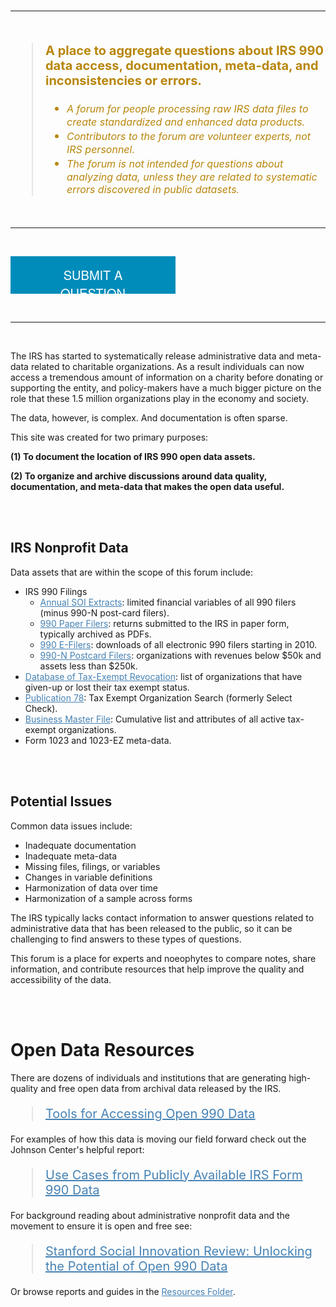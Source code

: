 


<br>
<hr>
<br>

> **A place to aggregate questions about IRS 990 data access, documentation, meta-data, and inconsistencies or errors.** 
>
> * *A forum for people processing raw IRS data files to create standardized and enhanced data products.*    
> * *Contributors to the forum are volunteer experts, not IRS personnel.*   
> * *The forum is not intended for questions about analyzing data, unless they are related to systematic errors discovered in public datasets.*  

<br>
<hr>
<br>


<a class="button2" href="https://github.com/Nonprofit-Open-Data-Collective/irs-990-data-issue-tracker/issues/new/choose">SUBMIT A QUESTION</a>

<br>
<hr>
<br>


The IRS has started to systematically release administrative data and meta-data related to charitable organizations. As a result individuals can now access a tremendous amount of information on a charity before donating or supporting the entity, and policy-makers have a much bigger picture on the role that these 1.5 million organizations play in the economy and society. 

The data, however, is complex. And documentation is often sparse. 

This site was created for two primary purposes: 

**(1) To document the location of IRS 990 open data assets.**  

**(2) To organize and archive discussions around data quality, documentation, and meta-data that makes the open data useful.**   


<br>
<br>


## IRS Nonprofit Data

Data assets that are within the scope of this forum include: 
   
* IRS 990 Filings 
  - [Annual SOI Extracts](https://github.com/Nonprofit-Open-Data-Collective/irs-990-statistics-of-income-extracts/blob/master/README.md): limited financial variables of all 990 filers (minus 990-N post-card filers).
  - [990 Paper Filers](https://www.irs.gov/charities-non-profits/copies-of-eo-returns-available): returns submitted to the IRS in paper form, typically archived as PDFs. 
  - [990 E-Filers](https://www.irs.gov/newsroom/irs-makes-electronically-filed-form-990-data-available-in-new-format): downloads of all electronic 990 filers starting in 2010. 
  - [990-N Postcard Filers](https://github.com/Nonprofit-Open-Data-Collective/irs-990n-postcard-filers/blob/master/README.md): organizations with revenues below $50k and assets less than $250k. 
* [Database of Tax-Exempt Revocation](https://github.com/Nonprofit-Open-Data-Collective/irs-revoked-exempt-orgs/blob/master/README.md): list of organizations that have given-up or lost their tax exempt status. 
* [Publication 78](https://github.com/Nonprofit-Open-Data-Collective/irs-current-exempt-orgs-database/blob/master/README.md):  Tax Exempt Organization Search (formerly Select Check). 
* [Business Master File](https://github.com/Nonprofit-Open-Data-Collective/irs-exempt-org-business-master-file/blob/master/README.md): Cumulative list and attributes of all active tax-exempt organizations. 
* Form 1023 and 1023-EZ meta-data. 

<br>
<br>

## Potential Issues 

Common data issues include: 

* Inadequate documentation 
* Inadequate meta-data  
* Missing files, filings, or variables  
* Changes in variable definitions   
* Harmonization of data over time  
* Harmonization of a sample across forms  

The IRS typically lacks contact information to answer questions related to administrative data that has been released to the public, so it can be challenging to find answers to these types of questions. 

This forum is a place for experts and noeophytes to compare notes, share information, and contribute resources that help improve the quality and accessibility of the data. 

<br>
<br>


# Open Data Resources

There are dozens of individuals and institutions that are generating high-quality and free open data from archival data released by the IRS. 

> [Tools for Accessing Open 990 Data](https://github.com/Nonprofit-Open-Data-Collective/irs-990-data-issue-tracker/raw/master/resources/psi-open%20990-data_catalog-2022.pdf)

For examples of how this data is moving our field forward check out the Johnson Center's helpful report: 

> [Use Cases from Publicly Available IRS Form 990 Data](https://johnsoncenter.org/resource/use-cases-from-publicly-available-990-data/) 

For background reading about administrative nonprofit data and the movement to ensure it is open and free see: 

> [Stanford Social Innovation Review: Unlocking the Potential of Open 990 Data](https://ssir.org/articles/entry/unlocking_the_potential_of_open_990_data#) 

Or browse reports and guides in the [Resources Folder](https://github.com/Nonprofit-Open-Data-Collective/irs-990-data-issue-tracker/tree/master/resources). 











<style> 
#main-content h1{ color: darkgoldenrod } 
#main-content h2{ color: darkgoldenrod } 
a{ color: steelblue } 
blockquote{  
  color: darkgoldenrod; 
  font-size: 20px; } 
blockquote em{  
  color: darkgoldenrod; 
  font-size: 16px; } 
header{ background: black }  
  
a.button2 { 
  background-color: #008CBA; 
  width: 200px; 
  height: 30px; 
  border: none;  
  color: white; 
  padding: 15px 32px; 
  text-align: center; 
  text-decoration: none; 
  display: inline-block; 
  font-family: 'Architects Daughter', 'Helvetica Neue', Helvetica, Arial, serif; 
  font-size: 20px; 
   
</style> 


  



